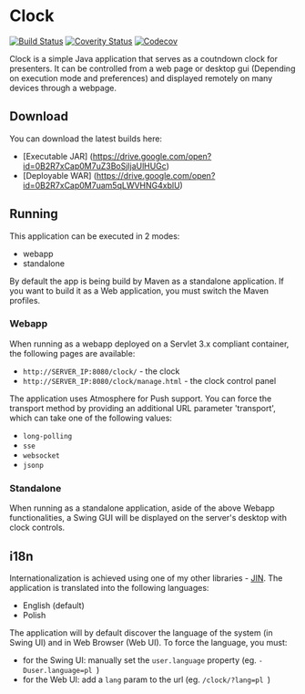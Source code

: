 # Clock
[![Build Status](https://travis-ci.org/eXsio/clock.svg?branch=master)](https://travis-ci.org/eXsio/clock)
[![Coverity Status](https://scan.coverity.com/projects/8499/badge.svg?flat=1)](https://scan.coverity.com/projects/exsio-clock)
[![Codecov](https://img.shields.io/codecov/c/github/eXsio/clock.svg)](https://codecov.io/gh/eXsio/clock)

Clock is a simple Java application that serves as a coutndown clock for presenters. It can be controlled from a web page or desktop gui (Depending on execution mode and preferences) and displayed remotely on many devices through a webpage.

## Download

You can download the latest builds here:
- [Executable JAR] (https://drive.google.com/open?id=0B2R7xCap0M7uZ3BoSjljaUlHUGc)
- [Deployable WAR] (https://drive.google.com/open?id=0B2R7xCap0M7uam5qLWVHNG4xblU)


## Running
This application can be executed in 2 modes:
- webapp
- standalone

By default the app is being build by Maven as a standalone application. If you want to build it as a Web application, you must switch the Maven profiles.

### Webapp

When running as a webapp deployed on a Servlet 3.x compliant container, the following pages are available:
- ```http://SERVER_IP:8080/clock/``` - the clock
- ```http://SERVER_IP:8080/clock/manage.html``` - the clock control panel

The application uses Atmosphere for Push support. You can force the transport method by providing an additional URL parameter 'transport', which can take one of the following values:
- ```long-polling```
- ```sse```
- ```websocket```
- ```jsonp```

### Standalone

When running as a standalone application, aside of the above Webapp functionalities, a Swing GUI will be displayed on the server's desktop with clock controls.

## i18n

Internationalization is achieved using one of my other libraries - [JIN](https://github.com/eXsio/jin). The application is translated into the following languages:

- English (default)
- Polish

The application will by default discover the language of the system (in Swing UI) and in Web Browser (Web UI). To force the language, you must:

- for the Swing UI: manually set the ```user.language``` property (eg. ```-Duser.language=pl ```)
- for the Web UI: add a ```lang``` param to the url (eg. ```/clock/?lang=pl ```)
